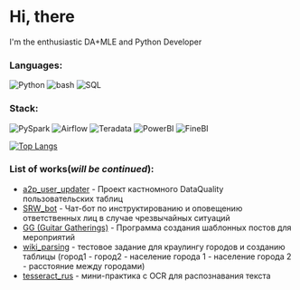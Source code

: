 # Hi, there
 I'm the enthusiastic DA+MLE and Python Developer

### Languages:
![Python](https://img.shields.io/badge/-Python-blue)
![bash](https://img.shields.io/badge/-bash-black)
![SQL](https://img.shields.io/badge/-SQL-orange)

### Stack:
![PySpark](https://img.shields.io/badge/-PySpark-lightblue)
![Airflow](https://img.shields.io/badge/-Airflow-lightgreen)
![Teradata](https://img.shields.io/badge/-Teradata-gray)
![PowerBI](https://img.shields.io/badge/-PowerBI-yellow)
![FineBI](https://img.shields.io/badge/-FineBI-lightgray)


[![Top Langs](https://github-readme-stats.vercel.app/api/top-langs/?username=dichka&layout=compact)](https://github.com/anuraghazra/github-readme-stats)


### List of works(_will be continued_):
* [a2p_user_updater](https://github.com/dichka/a2p_user_updater) - Проект кастномного DataQuality пользовательских таблиц
* [SRW_bot](https://github.com/dichka/srw_bot) - Чат-бот по инструктированию и оповещению ответственных лиц в случае чрезвычайных ситуаций
* [GG (Guitar Gatherings)](https://github.com/dichka/GG) - Программа создания шаблонных постов для мероприятий
* [wiki_parsing](https://github.com/dichka/wiki_parsing) - тестовое задание для краулингу городов и созданию таблицы (город1 - город2 - население города 1 - население города 2 - расстояние между городами)
* [tesseract_rus](https://github.com/dichka/tesseract_rus) - мини-практика с OCR для распознавания текста